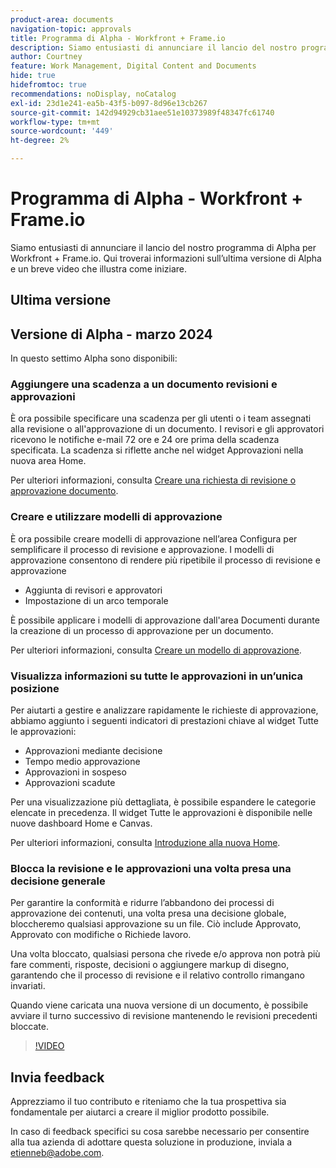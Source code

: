 ```yaml
---
product-area: documents
navigation-topic: approvals
title: Programma di Alpha - Workfront + Frame.io
description: Siamo entusiasti di annunciare il lancio del nostro programma di Alpha per Workfront + Frame.io. Qui troverai informazioni sull’ultima versione di Alpha e un breve video che illustra come iniziare.
author: Courtney
feature: Work Management, Digital Content and Documents
hide: true
hidefromtoc: true
recommendations: noDisplay, noCatalog
exl-id: 23d1e241-ea5b-43f5-b097-8d96e13cb267
source-git-commit: 142d94929cb31aee51e10373989f48347fc61740
workflow-type: tm+mt
source-wordcount: '449'
ht-degree: 2%

---
```


# Programma di Alpha - Workfront + Frame.io

Siamo entusiasti di annunciare il lancio del nostro programma di Alpha per Workfront + Frame.io. Qui troverai informazioni sull’ultima versione di Alpha e un breve video che illustra come iniziare.

## Ultima versione

## Versione di Alpha - marzo 2024

In questo settimo Alpha sono disponibili:

### Aggiungere una scadenza a un documento revisioni e approvazioni

È ora possibile specificare una scadenza per gli utenti o i team assegnati alla revisione o all&#39;approvazione di un documento. I revisori e gli approvatori ricevono le notifiche e-mail 72 ore e 24 ore prima della scadenza specificata. La scadenza si riflette anche nel widget Approvazioni nella nuova area Home.

Per ulteriori informazioni, consulta [Creare una richiesta di revisione o approvazione documento](/help/quicksilver/review-and-approve-work/document-reviews-and-approvals/manage-document-approvals/create-a-document-approval.md).

### Creare e utilizzare modelli di approvazione

È ora possibile creare modelli di approvazione nell’area Configura per semplificare il processo di revisione e approvazione. I modelli di approvazione consentono di rendere più ripetibile il processo di revisione e approvazione

* Aggiunta di revisori e approvatori
* Impostazione di un arco temporale

È possibile applicare i modelli di approvazione dall&#39;area Documenti durante la creazione di un processo di approvazione per un documento.

Per ulteriori informazioni, consulta [Creare un modello di approvazione](/help/quicksilver/review-and-approve-work/document-reviews-and-approvals/manage-document-approvals/create-approval-template.md).

### Visualizza informazioni su tutte le approvazioni in un’unica posizione

Per aiutarti a gestire e analizzare rapidamente le richieste di approvazione, abbiamo aggiunto i seguenti indicatori di prestazioni chiave al widget Tutte le approvazioni:

* Approvazioni mediante decisione
* Tempo medio approvazione
* Approvazioni in sospeso
* Approvazioni scadute

Per una visualizzazione più dettagliata, è possibile espandere le categorie elencate in precedenza. Il widget Tutte le approvazioni è disponibile nelle nuove dashboard Home e Canvas.

Per ulteriori informazioni, consulta [Introduzione alla nuova Home](/help/quicksilver/workfront-basics/using-home/new-home/get-started-with-new-home.md).

### Blocca la revisione e le approvazioni una volta presa una decisione generale

Per garantire la conformità e ridurre l’abbandono dei processi di approvazione dei contenuti, una volta presa una decisione globale, bloccheremo qualsiasi approvazione su un file. Ciò include Approvato, Approvato con modifiche o Richiede lavoro.

Una volta bloccato, qualsiasi persona che rivede e/o approva non potrà più fare commenti, risposte, decisioni o aggiungere markup di disegno, garantendo che il processo di revisione e il relativo controllo rimangano invariati.

Quando viene caricata una nuova versione di un documento, è possibile avviare il turno successivo di revisione mantenendo le revisioni precedenti bloccate.

>[!VIDEO](https://video.tv.adobe.com/v/3428023/)


## Invia feedback

Apprezziamo il tuo contributo e riteniamo che la tua prospettiva sia fondamentale per aiutarci a creare il miglior prodotto possibile.

In caso di feedback specifici su cosa sarebbe necessario per consentire alla tua azienda di adottare questa soluzione in produzione, inviala a [etienneb@adobe.com](mailto:etienneb@adobe.com).
